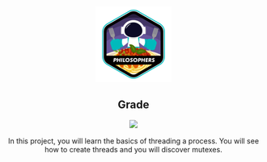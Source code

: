 <div align="center">

<img src="https://github.com/pedromelocf/42_utilities/blob/master/philosopherse.png" />

<h2> Grade </h2>

<img src="https://github.com/pedromelocf/utilities/blob/master/100_grade.png" />

In this project, you will learn the basics of threading a process.
You will see how to create threads and you will discover mutexes.

</div>

